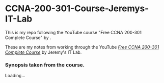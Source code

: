 # CCNA-200-301-Course-Jeremys-IT-Lab
This is my repo following the YouTube course "Free CCNA 200-301 Complete Course" by .

These are my notes from working through the YouTube
[*Free CCNA 200-301 Complete Course*](https://www.youtube.com/watch?v=H8W9oMNSuwo&list=PLxbwE86jKRgMpuZuLBivzlM8s2Dk5lXBQ)
by Jeremy's IT Lab.

### Synopsis taken from the course.

Loading...
